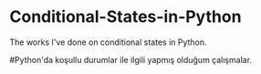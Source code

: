 # Conditional-States-in-Python
The works I've done on conditional states in Python. 

#Python'da koşullu durumlar ile ilgili yapmış olduğum çalışmalar.
